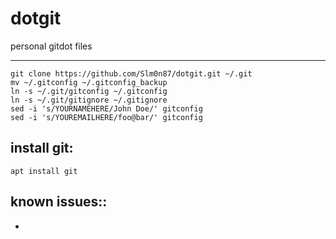 # dotgit
personal gitdot files

---------------------------------------------------------------------

    git clone https://github.com/Slm0n87/dotgit.git ~/.git
    mv ~/.gitconfig ~/.gitconfig_backup
    ln -s ~/.git/gitconfig ~/.gitconfig
    ln -s ~/.git/gitignore ~/.gitignore
    sed -i 's/YOURNAMEHERE/John Doe/' gitconfig
    sed -i 's/YOUREMAILHERE/foo@bar/' gitconfig

install git:
---------------------------------------------------------------------

    apt install git


known issues::
---------------------------------------------------------------------

-    
